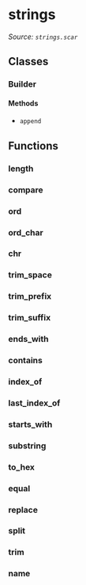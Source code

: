 # strings

*Source: `strings.scar`*

## Classes

### Builder

#### Methods

- `append`

## Functions

### length

### compare

### ord

### ord_char

### chr

### trim_space

### trim_prefix

### trim_suffix

### ends_with

### contains

### index_of

### last_index_of

### starts_with

### substring

### to_hex

### equal

### replace

### split

### trim

### name

